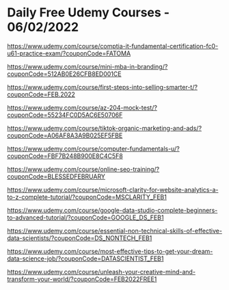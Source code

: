 # Daily Free Udemy Courses - 06/02/2022

https://www.udemy.com/course/comptia-it-fundamental-certification-fc0-u61-practice-exam/?couponCode=FATOMA
https://www.udemy.com/course/mini-mba-in-branding/?couponCode=512AB0E26CFB8ED001CE
https://www.udemy.com/course/first-steps-into-selling-smarter-t/?couponCode=FEB.2022
https://www.udemy.com/course/az-204-mock-test/?couponCode=55234FC0D5AC6E50706F
https://www.udemy.com/course/tiktok-organic-marketing-and-ads/?couponCode=A06AF8A3A9B025EF5FBE
https://www.udemy.com/course/computer-fundamentals-u/?couponCode=FBF7B248B900E8C4C5F8
https://www.udemy.com/course/online-seo-training/?couponCode=BLESSEDFEBRUARY
https://www.udemy.com/course/microsoft-clarity-for-website-analytics-a-to-z-complete-tutorial/?couponCode=MSCLARITY_FEB1
https://www.udemy.com/course/google-data-studio-complete-beginners-to-advanced-tutorial/?couponCode=GOOGLE_DS_FEB1
https://www.udemy.com/course/essential-non-technical-skills-of-effective-data-scientists/?couponCode=DS_NONTECH_FEB1
https://www.udemy.com/course/most-effective-tips-to-get-your-dream-data-science-job/?couponCode=DATASCIENTIST_FEB1
https://www.udemy.com/course/unleash-your-creative-mind-and-transform-your-world/?couponCode=FEB2022FREE1

